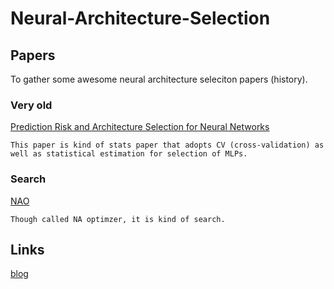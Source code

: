 # Neural-Architecture-Selection
## Papers
To gather some awesome neural architecture seleciton papers (history).
### Very old
[Prediction Risk and Architecture Selection
for Neural Networks](http://smartquant.com/references/NeuralNetworks/neural5.pdf)<br />
```
This paper is kind of stats paper that adopts CV (cross-validation) as well as statistical estimation for selection of MLPs.
```
### Search
[NAO](https://proceedings.neurips.cc/paper/2018/file/933670f1ac8ba969f32989c312faba75-Paper.pdf)<br />
```
Though called NA optimzer, it is kind of search.
```

## Links
[blog](https://heartbeat.fritz.ai/selecting-the-best-architecture-for-artificial-neural-networks-7b051f775b4)
